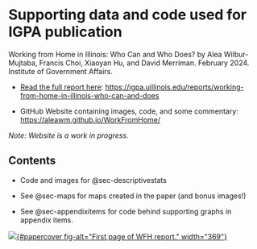 # Supporting data and code used for IGPA publication

Working from Home in Illinois: Who Can and Who Does? by Alea Wilbur-Mujtaba, Francis Choi, Xiaoyan Hu, and David Merriman. February 2024. Institute of Government Affairs.

-   [Read the full report here](https://igpa.uillinois.edu/reports/working-from-home-in-illinois-who-can-and-does): <https://igpa.uillinois.edu/reports/working-from-home-in-illinois-who-can-and-does>

-   GitHub Website containing images, code, and some commentary: <https://aleawm.github.io/WorkFromHome/>

*Note: Website is a work in progress.*

## Contents

-   Code and images for @sec-descriptivestats

-   See @sec-maps for maps created in the paper (and bonus images!)

-   See @sec-appendixitems for code behind supporting graphs in appendix items.

[![](images/clipboard-2395564383.png){#papercover fig-alt="First page of WFH report." width="369"}](https://igpa.uillinois.edu/reports/working-from-home-in-illinois-who-can-and-does)
